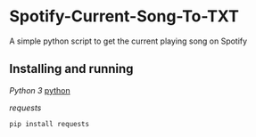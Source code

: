 # Spotify-Current-Song-To-TXT 

A simple python script to get the current playing song on Spotify

## Installing and running

*Python 3*
[python](https://www.python.org/downloads/)

*requests*
```
pip install requests
```
